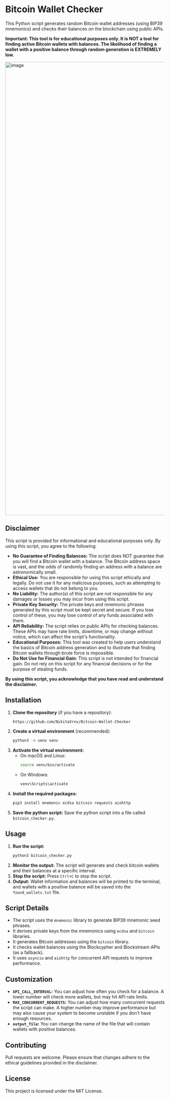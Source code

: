 # Bitcoin Wallet Checker

This Python script generates random Bitcoin wallet addresses (using BIP39 mnemonics) and checks their balances on the blockchain using public APIs.

**Important: This tool is for educational purposes only. It is NOT a tool for finding active Bitcoin wallets with balances. The likelihood of finding a wallet with a positive balance through random generation is EXTREMELY low.**

<img width="1430" alt="image" src="https://github.com/user-attachments/assets/81f65229-afcf-4eea-90b8-d24f28113aad" />

## Disclaimer

This script is provided for informational and educational purposes only. By using this script, you agree to the following:

*   **No Guarantee of Finding Balances:** The script does NOT guarantee that you will find a Bitcoin wallet with a balance. The Bitcoin address space is vast, and the odds of randomly finding an address with a balance are astronomically small.
*   **Ethical Use:** You are responsible for using this script ethically and legally. Do not use it for any malicious purposes, such as attempting to access wallets that do not belong to you.
*   **No Liability:** The author(s) of this script are not responsible for any damages or losses you may incur from using this script.
*   **Private Key Security:** The private keys and mnemonic phrases generated by this script must be kept secret and secure. If you lose control of these, you may lose control of any funds associated with them.
*   **API Reliability:** The script relies on public APIs for checking balances. These APIs may have rate limits, downtime, or may change without notice, which can affect the script's functionality.
*   **Educational Purposes:** This tool was created to help users understand the basics of Bitcoin address generation and to illustrate that finding Bitcoin wallets through brute force is impossible.
*   **Do Not Use for Financial Gain:** This script is not intended for financial gain. Do not rely on this script for any financial decisions or for the purpose of stealing funds.

**By using this script, you acknowledge that you have read and understand the disclaimer.**

## Installation

1.  **Clone the repository** (if you have a repository):
    ```bash
    https://github.com/NikitaVrnv/Bitcoin-Wallet-Checker
    ```
2.  **Create a virtual environment** (recommended):
    ```bash
    python3 -m venv venv
    ```
3.  **Activate the virtual environment:**
    *   On macOS and Linux:
        ```bash
        source venv/bin/activate
        ```
    *   On Windows:
        ```bash
        venv\Scripts\activate
        ```
4.  **Install the required packages:**
    ```bash
    pip3 install mnemonic ecdsa bitcoin requests aiohttp
    ```
5.  **Save the python script:**
    Save the python script into a file called `bitcoin_checker.py`.

## Usage

1.  **Run the script:**
    ```bash
    python3 bitcoin_checker.py
    ```
2.  **Monitor the output:** The script will generate and check bitcoin wallets and their balances at a specific interval.
3.  **Stop the script:** Press `Ctrl+C` to stop the script.
4.  **Output:** Wallet information and balances will be printed to the terminal, and wallets with a positive balance will be saved into the `found_wallets.txt` file.

## Script Details

*   The script uses the `mnemonic` library to generate BIP39 mnemonic seed phrases.
*   It derives private keys from the mnemonics using `ecdsa` and `bitcoin` libraries.
*   It generates Bitcoin addresses using the `bitcoin` library.
*   It checks wallet balances using the Blockcypher and Blockstream APIs (as a fallback).
*   It uses `asyncio` and `aiohttp` for concurrent API requests to improve performance.

## Customization

*   **`API_CALL_INTERVAL`:** You can adjust how often you check for a balance. A lower number will check more wallets, but may hit API rate limits.
*   **`MAX_CONCURRENT_REQUESTS`:** You can adjust how many concurrent requests the script can make. A higher number may improve performance but may also cause your system to become unstable if you don't have enough resources.
*   **`output_file`:** You can change the name of the file that will contain wallets with positive balances.

## Contributing

Pull requests are welcome. Please ensure that changes adhere to the ethical guidelines provided in the disclaimer.

## License

This project is licensed under the MIT License.
